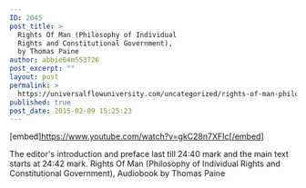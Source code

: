 ```yaml
---
ID: 2045
post_title: >
  Rights Of Man (Philosophy of Individual
  Rights and Constitutional Government),
  by Thomas Paine
author: abbie04m553726
post_excerpt: ""
layout: post
permalink: >
  https://universalflowuniversity.com/uncategorized/rights-of-man-philosophy-of-individual-rights-and-constitutional-government-by-thomas-paine/
published: true
post_date: 2015-02-09 15:25:23
---
```

[embed]https://www.youtube.com/watch?v=gkC28n7XFIc[/embed]<br>
<p>The editor's introduction and preface last till 24:40 mark and the main text starts at 24:42 mark.
Rights Of Man (Philosophy of Individual Rights and Constitutional Government), Audiobook by Thomas Paine</p>
